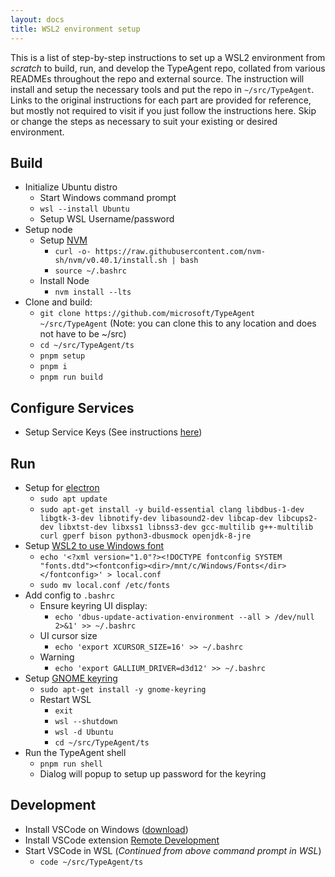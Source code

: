 ```yaml
---
layout: docs
title: WSL2 environment setup
---
```


This is a list of step-by-step instructions to set up a WSL2 environment from _scratch_ to build, run, and develop the TypeAgent repo, collated from various READMEs throughout the repo and external source. The instruction will install and setup the necessary tools and put the repo in `~/src/TypeAgent`. Links to the original instructions for each part are provided for reference, but mostly not required to visit if you just follow the instructions here. Skip or change the steps as necessary to suit your existing or desired environment.

## Build

- Initialize Ubuntu distro
  - Start Windows command prompt
  - `wsl --install Ubuntu`
  - Setup WSL Username/password
- Setup node
  - Setup [NVM](https://github.com/nvm-sh/nvm)
    - `curl -o- https://raw.githubusercontent.com/nvm-sh/nvm/v0.40.1/install.sh | bash`
    - `source ~/.bashrc`
  - Install Node
    - `nvm install --lts`
- Clone and build:
  - `git clone https://github.com/microsoft/TypeAgent ~/src/TypeAgent` (Note: you can clone this to any location and does not have to be ~/src)
  - `cd ~/src/TypeAgent/ts`
  - `pnpm setup`
  - `pnpm i`
  - `pnpm run build`

## Configure Services

- Setup Service Keys (See instructions [here](./../../ts/README.md#service-keys))

## Run

- Setup for [electron](https://www.electronjs.org/docs/latest/development/build-instructions-linux)
  - `sudo apt update`
  - `sudo apt-get install -y build-essential clang libdbus-1-dev libgtk-3-dev libnotify-dev libasound2-dev libcap-dev libcups2-dev libxtst-dev libxss1 libnss3-dev gcc-multilib g++-multilib curl gperf bison python3-dbusmock openjdk-8-jre`
- Setup [WSL2 to use Windows font](https://x410.dev/cookbook/wsl/sharing-windows-fonts-with-wsl/)
  - `echo '<?xml version="1.0"?><!DOCTYPE fontconfig SYSTEM "fonts.dtd"><fontconfig><dir>/mnt/c/Windows/Fonts</dir></fontconfig>' > local.conf`
  - `sudo mv local.conf /etc/fonts`
- Add config to `.bashrc`
  - Ensure keyring UI display:
    - `echo 'dbus-update-activation-environment --all > /dev/null 2>&1' >> ~/.bashrc`
  - UI cursor size
    - `echo 'export XCURSOR_SIZE=16' >> ~/.bashrc`
  - Warning
    - `echo 'export GALLIUM_DRIVER=d3d12' >> ~/.bashrc`
- Setup [GNOME keyring](https://wiki.archlinux.org/title/GNOME/Keyring)
  - `sudo apt-get install -y gnome-keyring`
  - Restart WSL
    - `exit`
    - `wsl --shutdown`
    - `wsl -d Ubuntu`
    - `cd ~/src/TypeAgent/ts`
- Run the TypeAgent shell
  - `pnpm run shell`
  - Dialog will popup to setup up password for the keyring

## Development

- Install VSCode on Windows ([download](https://code.visualstudio.com/download))
- Install VSCode extension [Remote Development](https://marketplace.visualstudio.com/items?itemName=ms-vscode-remote.vscode-remote-extensionpack)
- Start VSCode in WSL (_Continued from above command prompt in WSL_)
  - `code ~/src/TypeAgent/ts`
